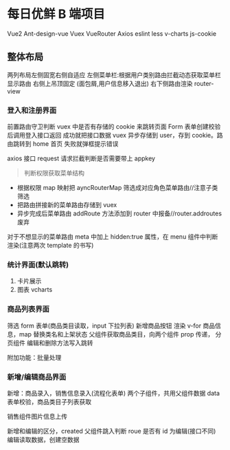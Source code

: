 # 每日优鲜 B 端项目

Vue2 Ant-design-vue
Vuex VueRouter Axios
eslint less
v-charts js-cookie

## 整体布局

两列布局左侧固宽右侧自适应
左侧菜单栏:根据用户类别路由拦截动态获取菜单栏显示路由
右侧上吊顶固定 (面包屑,用户信息移入退出)
右下侧路由渲染 router-view

### 登入和注册界面

前置路由守卫判断 vuex 中是否有存储的 cookie 来跳转页面
Form 表单创建校验后调用登入接口返回
成功就把接口数据 vuex 异步存储到 user，存到 cookie。路由跳转到 home 首页
失败就弹框提示错误

axios 接口 request 请求拦截判断是否需要带上 appkey

> 判断权限获取菜单结构

- 根据权限 map 映射把 ayncRouterMap 筛选成对应角色菜单路由//注意子类筛选
- 把路由拼接新的菜单路由存储到 vuex
- 异步完成后菜单路由 addRoute 方法添加到 router 中报备//router.addroutes 废弃

对于不想显示的菜单路由 meta 中加上 hidden:true 属性，在 menu 组件中判断渲染(注意两次 template 的书写)

### 统计界面(默认跳转)

1. 卡片展示
2. 图表 vcharts

### 商品列表界面

筛选 form 表单(商品类目读取，input 下拉列表) 新增商品按钮
渲染 v-for 商品信息，map 替换类名和上架状态
父组件获取商品类目，向两个组件 prop 传递，
分页组件
编辑和删除方法写入跳转

附加功能：批量处理

### 新增/编辑商品界面

新增：商品录入，销售信息录入(流程化表单)
两个子组件，共用父组件数据 data
表单校验，商品类目子列表获取

销售组件图片信息上传

新增和编辑的区分，created 父组件跳入判断 roue 是否有 id 为编辑(接口不同)
编辑读取数据，创建空数据
